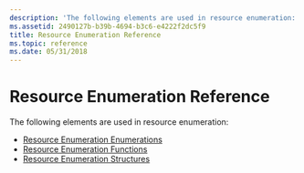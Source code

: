```yaml
---
description: 'The following elements are used in resource enumeration:'
ms.assetid: 2490127b-b39b-4694-b3c6-e4222f2dc5f9
title: Resource Enumeration Reference
ms.topic: reference
ms.date: 05/31/2018
---
```


# Resource Enumeration Reference

The following elements are used in resource enumeration:

-   [Resource Enumeration Enumerations](resource-enumeration-enumerations.md)
-   [Resource Enumeration Functions](resource-enumeration-functions.md)
-   [Resource Enumeration Structures](resource-enumeration-structures.md)

 

 



